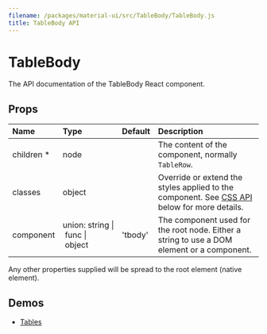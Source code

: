 ```yaml
---
filename: /packages/material-ui/src/TableBody/TableBody.js
title: TableBody API
---
```


<!--- This documentation is automatically generated, do not try to edit it. -->

# TableBody

<p class="description">The API documentation of the TableBody React component.</p>



## Props

| Name | Type | Default | Description |
|:-----|:-----|:--------|:------------|
| <span class="prop-name required">children *</span> | <span class="prop-type">node |   | The content of the component, normally `TableRow`. |
| <span class="prop-name">classes</span> | <span class="prop-type">object |   | Override or extend the styles applied to the component. See [CSS API](#css-api) below for more details. |
| <span class="prop-name">component</span> | <span class="prop-type">union:&nbsp;string&nbsp;&#124;<br>&nbsp;func&nbsp;&#124;<br>&nbsp;object<br> | <span class="prop-default">'tbody'</span> | The component used for the root node. Either a string to use a DOM element or a component. |

Any other properties supplied will be spread to the root element (native element).

## Demos

- [Tables](/demos/tables)

